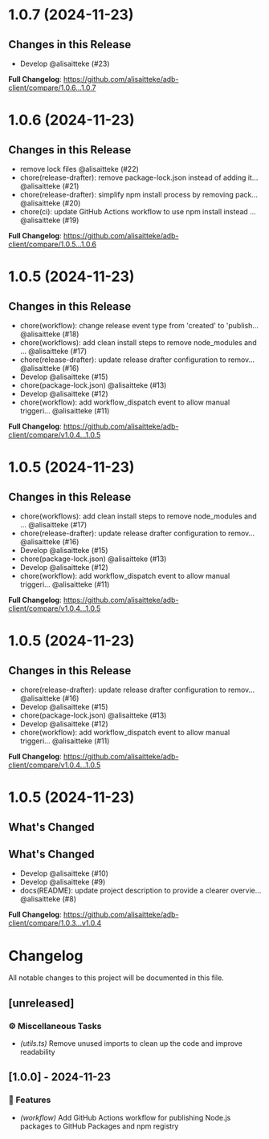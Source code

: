 # 1.0.7 (2024-11-23)

## Changes in this Release

- Develop @alisaitteke (#23)

**Full Changelog**: https://github.com/alisaitteke/adb-client/compare/1.0.6...1.0.7


# 1.0.6 (2024-11-23)

## Changes in this Release

- remove lock files @alisaitteke (#22)
- chore(release-drafter): remove package-lock.json instead of adding it… @alisaitteke (#21)
- chore(release-drafter): simplify npm install process by removing pack… @alisaitteke (#20)
- chore(ci): update GitHub Actions workflow to use npm install instead … @alisaitteke (#19)

**Full Changelog**: https://github.com/alisaitteke/adb-client/compare/1.0.5...1.0.6


# 1.0.5 (2024-11-23)

## Changes in this Release

- chore(workflow): change release event type from 'created' to 'publish… @alisaitteke (#18)
- chore(workflows): add clean install steps to remove node\_modules and … @alisaitteke (#17)
- chore(release-drafter): update release drafter configuration to remov… @alisaitteke (#16)
- Develop @alisaitteke (#15)
- chore(package-lock.json) @alisaitteke (#13)
- Develop @alisaitteke (#12)
- chore(workflow): add workflow\_dispatch event to allow manual triggeri… @alisaitteke (#11)

**Full Changelog**: https://github.com/alisaitteke/adb-client/compare/v1.0.4...1.0.5


# 1.0.5 (2024-11-23)

## Changes in this Release

- chore(workflows): add clean install steps to remove node\_modules and … @alisaitteke (#17)
- chore(release-drafter): update release drafter configuration to remov… @alisaitteke (#16)
- Develop @alisaitteke (#15)
- chore(package-lock.json) @alisaitteke (#13)
- Develop @alisaitteke (#12)
- chore(workflow): add workflow\_dispatch event to allow manual triggeri… @alisaitteke (#11)

**Full Changelog**: https://github.com/alisaitteke/adb-client/compare/v1.0.4...1.0.5


# 1.0.5 (2024-11-23)

## Changes in this Release

- chore(release-drafter): update release drafter configuration to remov… @alisaitteke (#16)
- Develop @alisaitteke (#15)
- chore(package-lock.json) @alisaitteke (#13)
- Develop @alisaitteke (#12)
- chore(workflow): add workflow\_dispatch event to allow manual triggeri… @alisaitteke (#11)

**Full Changelog**: https://github.com/alisaitteke/adb-client/compare/v1.0.4...1.0.5


# 1.0.5 (2024-11-23)

## What's Changed
## What's Changed
- Develop @alisaitteke (#10)
- Develop @alisaitteke (#9)
- docs(README): update project description to provide a clearer overvie… @alisaitteke (#8)

**Full Changelog**: https://github.com/alisaitteke/adb-client/compare/1.0.3...v1.0.4


# Changelog

All notable changes to this project will be documented in this file.

## [unreleased]

### ⚙️ Miscellaneous Tasks

- *(utils.ts)* Remove unused imports to clean up the code and improve readability

## [1.0.0] - 2024-11-23

### 🚀 Features

- *(workflow)* Add GitHub Actions workflow for publishing Node.js packages to GitHub Packages and npm registry

<!-- generated by git-cliff -->
